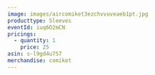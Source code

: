 ```yaml
---
image: images/aircomiket3ezchvvuveaeb1pt.jpg
producttype: Sleeves
eventId: iuq6O2mCN
pricings:
  - quantity: 1
    price: 25
asin: s-l9gd4u757
merchandise: comiket
---
```

